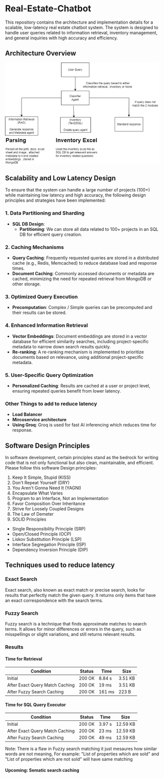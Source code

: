 # Real-Estate-Chatbot

This repository contains the architecture and implementation details for a scalable, low-latency real estate chatbot system. The system is designed to handle user queries related to information retrieval, inventory management, and general inquiries with high accuracy and efficiency.

## Architecture Overview

![Architecture Diagram](Architecture.png)

## Scalability and Low Latency Design

To ensure that the system can handle a large number of projects (100+) while maintaining low latency and high accuracy, the following design principles and strategies have been implemented:

### 1. Data Partitioning and Sharding
- **SQL DB Design**: 
  - **Partitioning**: We can store all data related to 100+ projects in an SQL DB for efficient query creation. 

### 2. Caching Mechanisms
- **Query Caching**: Frequently requested queries are stored in a distributed cache (e.g., Redis, Memcached) to reduce database load and response times.
- **Document Caching**: Commonly accessed documents or metadata are cached, minimizing the need for repeated retrieval from MongoDB or other storage.

### 3. Optimized Query Execution
- **Precomputation**: Complex / Simple queries can be precomputed and their results can be stored.

### 4. Enhanced Information Retrieval
- **Vector Embeddings**: Document embeddings are stored in a vector database for efficient similarity searches, including project-specific metadata to narrow down search results quickly.
- **Re-ranking**: A re-ranking mechanism is implemented to prioritize documents based on relevance, using additional project-specific metadata.

### 5. User-Specific Query Optimization
- **Personalized Caching**: Results are cached at a user or project level, ensuring repeated queries benefit from lower latency.

### Other Things to add to reduce latency
- **Load Balancer**
- **Mircoservice architecture**
- **Using Groq**: Groq is used for fast AI inferencing which reduces time for response.

## Software Design Principles

In software development, certain principles stand as the bedrock for writing code that is not only functional but also clean, maintainable, and efficient. Please follow this software Design principles:

1) Keep It Simple, Stupid (KISS)
2) Don't Repeat Yourself (DRY)
3) You Aren't Gonna Need It (YAGNI)
4) Encapsulate What Varies
5) Program to an Interface, Not an Implementation
6) Favor Composition Over Inheritance
7) Strive for Loosely Coupled Designs
8) The Law of Demeter
9) SOLID Principles
  - Single Responsibility Principle (SRP)
  - Open/Closed Principle (OCP)
  - Liskov Substitution Principle (LSP)
  - Interface Segregation Principle (ISP)
  - Dependency Inversion Principle (DIP)


## Techniques used to reduce latency

### Exact Search
Exact search, also known as exact match or precise search, looks for results that perfectly match the given query. It returns only items that have an exact correspondence with the search terms.

### Fuzzy Search
Fuzzy search is a technique that finds approximate matches to search terms. It allows for minor differences or errors in the query, such as misspellings or slight variations, and still returns relevant results.

### Results

#### Time for Retrieval

| Condition | Status | Time | Size |
|-----------|--------|------|------|
| Initial | 200 OK | 8.84 s | 3.51 KB |
| After Exact Query Match Caching | 200 OK | 19 ms | 3.51 KB |
| After Fuzzy Search Caching | 200 OK | 161 ms | 223 B |

#### Time for SQL Query Executor

| Condition | Status | Time | Size |
|-----------|--------|------|------|
| Initial | 200 OK | 3.97 s | 12.59 KB |
| After Exact Query Match Caching | 200 OK | 23 ms | 12.59 KB |
| After Fuzzy Search Caching | 200 OK | 49 ms | 12.59 KB |

Note: There is a flaw in Fuzzy search matching it just mesaures how similar words are not meaning, For example:
"List of properties which are sold" and "List of properties which are not sold" will have same matching

#### Upcoming: Sematic search caching